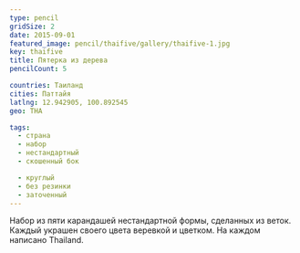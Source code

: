 ```yaml
---
type: pencil
gridSize: 2
date: 2015-09-01
featured_image: pencil/thaifive/gallery/thaifive-1.jpg
key: thaifive
title: Пятерка из дерева
pencilCount: 5

countries: Таиланд
cities: Паттайя
latlng: 12.942905, 100.892545
geo: THA

tags:
  - страна
  - набор
  - нестандартный
  - скошенный бок

  - круглый
  - без резинки
  - заточенный
---
```


Набор из пяти карандашей нестандартной формы, сделанных из веток. Каждый украшен своего цвета веревкой и цветком. На каждом написано Thailand.
